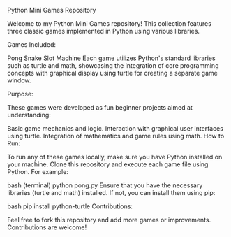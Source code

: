 Python Mini Games Repository

Welcome to my Python Mini Games repository! This collection features three classic games implemented in Python using various libraries.

Games Included:

Pong
Snake
Slot Machine
Each game utilizes Python's standard libraries such as turtle and math, showcasing the integration of core programming concepts with graphical display using turtle for creating a separate game window.

Purpose:

These games were developed as fun beginner projects aimed at understanding:

Basic game mechanics and logic.
Interaction with graphical user interfaces using turtle.
Integration of mathematics and game rules using math.
How to Run:

To run any of these games locally, make sure you have Python installed on your machine. Clone this repository and execute each game file using Python. For example:

bash (terminal)
python pong.py
Ensure that you have the necessary libraries (turtle and math) installed. If not, you can install them using pip:

bash
pip install python-turtle
Contributions:

Feel free to fork this repository and add more games or improvements. Contributions are welcome!

